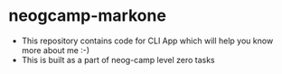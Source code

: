 # neogcamp-markone

* This repository contains code for CLI App which will help you know more about me :-)
* This is built as a part of neog-camp level zero tasks
